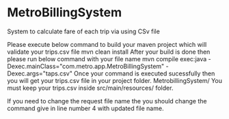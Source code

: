 # MetroBillingSystem
System to calculate fare of each trip via using CSv file

Please execute below command to build your maven project which will validate your trips.csv file
mvn clean install
After your build is done then please run below command with your file name
mvn compile exec:java -Dexec.mainClass="com.metro.app.MetroBillingSystem" -Dexec.args="taps.csv"
Once your command is executed sucessfully then you will get your trips.csv file in your project folder. MetrobillingSystem/
You must keep your trips.csv inside src/main/resources/ folder.

If you need to change the request file name the you should change the command give in line number 4 with updated file name.

